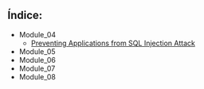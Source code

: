 ## Índice:

- Module_04
    - [Preventing Applications from SQL Injection Attack](./MODULE_04/Lab_1.md)
- Module_05
- Module_06
- Module_07
- Module_08
